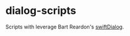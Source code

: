 # dialog-scripts
Scripts with leverage Bart Reardon's [swiftDialog](https://github.com/bartreardon/swiftDialog).